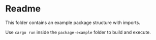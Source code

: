 # Readme

This folder contains an example package structure with imports.

Use `cargo run` inside the `package-example` folder to build and execute.
